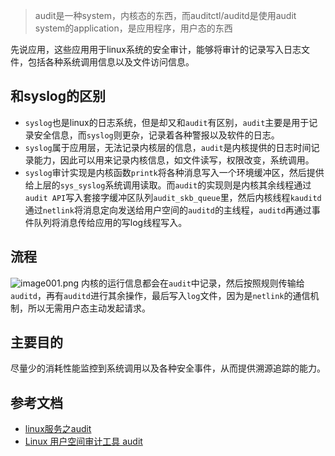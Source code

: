 > audit是一种system，内核态的东西，而auditctl/auditd是使用audit system的application，是应用程序，用户态的东西

先说应用，这些应用用于linux系统的安全审计，能够将审计的记录写入日志文件，包括各种系统调用信息以及文件访问信息。
## 和syslog的区别
* `syslog`也是linux的日志系统，但是却又和`audit`有区别，`audit`主要是用于记录安全信息，而`syslog`则更杂，记录着各种警报以及软件的日志。
* `syslog`属于应用层，无法记录内核层的信息，`audit`是内核提供的日志时间记录能力，因此可以用来记录内核信息，如文件读写，权限改变，系统调用。
* `syslog`审计实现是内核函数`printk`将各种消息写入一个环境缓冲区，然后提供给上层的`sys_syslog`系统调用读取。而`audit`的实现则是内核其余线程通过`audit API`写入套接字缓冲区队列`audit_skb_queue`里，然后内核线程`kauditd`通过`netlink`将消息定向发送给用户空间的`auditd`的主线程，`auditd`再通过事件队列将消息传给应用的写log线程写入。
## 流程
![image001.png](https://www.ibm.com/developerworks/cn/linux/l-lo-use-space-audit-tool/image001.png)
内核的运行信息都会在`audit`中记录，然后按照规则传输给`auditd`，再有`auditd`进行其余操作，最后写入`log`文件，因为是`netlink`的通信机制，所以无需用户态主动发起请求。

## 主要目的
尽量少的消耗性能监控到系统调用以及各种安全事件，从而提供溯源追踪的能力。

## 参考文档
* [linux服务之audit](https://www.cnblogs.com/createyuan/p/3861149.html)
* [Linux 用户空间审计工具 audit](https://www.ibm.com/developerworks/cn/linux/l-lo-use-space-audit-tool/index.html)
